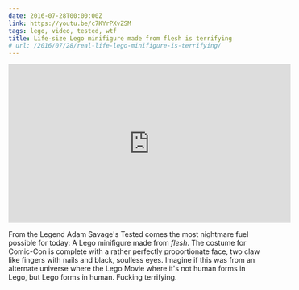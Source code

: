 ```yaml
---
date: 2016-07-28T00:00:00Z
link: https://youtu.be/c7KYrPXvZSM
tags: lego, video, tested, wtf
title: Life-size Lego minifigure made from flesh is terrifying
# url: /2016/07/28/real-life-lego-minifigure-is-terrifying/
---
```


<div class="video">

<iframe width="560" height="315" src="https://www.youtube.com/embed/c7KYrPXvZSM" frameborder="0" allowfullscreen></iframe>

</div>

From the Legend Adam Savage's Tested comes the most nightmare fuel possible for today: A Lego minifigure made from *flesh*. The costume for Comic-Con is complete with a rather perfectly proportionate face, two claw like fingers with nails and black, soulless eyes. Imagine if this was from an alternate universe where the Lego Movie where it's not human forms in Lego, but Lego forms in human. Fucking terrifying.